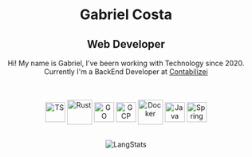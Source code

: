 <div align="center">

  <div>
  <h1>Gabriel Costa</h1>
  <h2>Web Developer</h2>

  <p>Hi! My name is Gabriel, I've beern working with Technology since 2020. <br>
  Currently I'm a BackEnd Developer at <a href="https://www.contabilizei.com.br">Contabilizei</a>
  </p>
  <br/>
  </div>
  
  <div style="display: inline_block"><br>
    <img align="center" alt="TS" height="40" width="40" src="https://profilinator.rishav.dev/skills-assets/typescript-original.svg">
    <img align="center" alt="Rust" height="50" width="50" src="https://icons-for-free.com/download-icon-vscode+icons+type+rust-1324451477410103145_0.svg">
    <img align="center" alt="GO" height="40" width="40" src="https://profilinator.rishav.dev/skills-assets/go-original.svg">
    <img align="center" alt="GCP" height="40" width="40" src="https://profilinator.rishav.dev/skills-assets/google_cloud-icon.svg">
    <img align="center" alt="Docker" height="50" width="50" src="https://cdn.jsdelivr.net/gh/devicons/devicon/icons/docker/docker-original.svg">
    <img align="center" alt="Java" height="40" width="40" src="https://cdn.jsdelivr.net/gh/devicons/devicon/icons/java/java-plain.svg">
    <img align="center" alt="Spring" height="40" width="40" src="https://cdn.jsdelivr.net/gh/devicons/devicon/icons/nodejs/nodejs-original.svg">
  </div>
  <br>

![LangStats](https://github-readme-stats.vercel.app/api/top-langs/?username=costiss&hide_progress=true&&hide=html,shell,makefile,lua,Dockerfile&theme=dracula)


</div>
